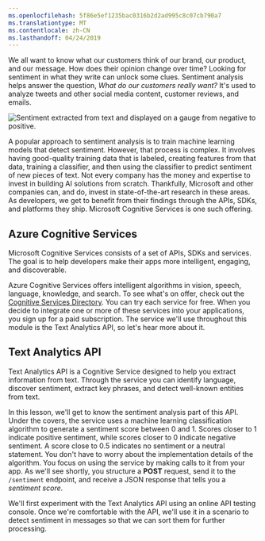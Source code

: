 ```yaml
---
ms.openlocfilehash: 5f86e5ef1235bac0316b2d2ad995c8c07cb790a7
ms.translationtype: MT
ms.contentlocale: zh-CN
ms.lasthandoff: 04/24/2019
---
```

We all want to know what our customers think of our brand, our product, and our message. How does their opinion change over time? Looking for sentiment in what they write can unlock some clues. Sentiment analysis helps answer the question, *What do our customers really want?* It's used to analyze tweets and other social media content, customer reviews, and emails.

![Sentiment extracted from text and displayed on a gauge from negative to positive.](../media/sentiment-analysis.png)

 A popular approach to sentiment analysis is to train machine learning models that detect sentiment. However, that process is complex. It involves having good-quality training data that is labeled, creating features from that data, training a classifier, and then using the classifier to predict sentiment of new pieces of text. Not every company has the money and expertise to invest in building AI solutions from scratch. Thankfully, Microsoft and other companies can, and do, invest in state-of-the-art research in these areas. As developers, we get to benefit from their findings through the APIs, SDKs, and platforms they ship. Microsoft Cognitive Services is one such offering.

## <a name="azure-cognitive-services"></a>Azure Cognitive Services

Microsoft Cognitive Services consists of a set of APIs, SDKs and services. The goal is to help developers make their apps more intelligent, engaging, and discoverable.

Azure Cognitive Services offers intelligent algorithms in vision, speech, language, knowledge, and search. To see what's on offer, check out the [Cognitive Services Directory](https://azure.microsoft.com/services/cognitive-services/directory/). You can try each service for free. When you decide to integrate one or more of these services into your applications, you sign up for a paid subscription. The service we'll use throughout this module is the Text Analytics API, so let's hear more about it.

## <a name="text-analytics-api"></a>Text Analytics API

Text Analytics API is a Cognitive Service designed to help you extract information from text. Through the service you can identify language, discover sentiment, extract key phrases, and detect well-known entities from text. 

In this lesson, we'll get to know the sentiment analysis part of this API. Under the covers, the service uses a machine learning classification algorithm to generate a sentiment score between 0 and 1. Scores closer to 1 indicate positive sentiment, while scores closer to 0 indicate negative sentiment. A score close to 0.5 indicates no sentiment or a neutral statement. You don't have to worry about the implementation details of the algorithm. You focus on using the service by making calls to it from your app. As we'll see shortly, you structure a **POST** request, send it to the `/sentiment` endpoint, and receive a JSON response that tells you a *sentiment score*.

We'll first experiment with the Text Analytics API using an online API testing console. Once we're comfortable with the API, we'll use it in a scenario to detect sentiment in messages so that we can sort them for further processing.